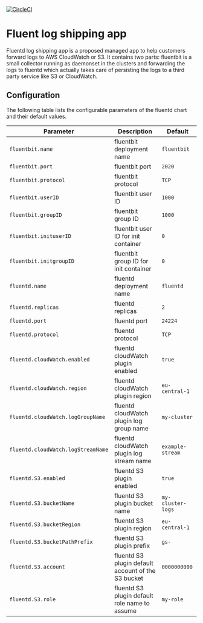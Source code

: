 
[![CircleCI](https://circleci.com/gh/giantswarm/fluent-logshipping-app.svg?style=svg)](https://circleci.com/gh/giantswarm/fluent-logshipping-app)

# Fluent log shipping app

Fluentd log shipping app is a proposed managed app to help customers forward logs to AWS CloudWatch or S3. It contains two parts: fluentbit is a small collector running as daemonset in the clusters and forwarding the logs to fluentd which actually takes care of persisting the logs to a third party service like S3 or CloudWatch.

## Configuration

The following table lists the configurable parameters of the fluentd chart and their default values.

Parameter | Description | Default
--- | --- | ---
`fluentbit.name` | fluentbit deployment name | `fluentbit`
`fluentbit.port` | fluentbit port | `2020`
`fluentbit.protocol` | fluentbit protocol | `TCP`
`fluentbit.userID` | fluentbit user ID | `1000`
`fluentbit.groupID` | fluentbit group ID | `1000`
`fluentbit.inituserID` | fluentbit user ID  for init container| `0`
`fluentbit.initgroupID` | fluentbit group ID for init container | `0`
`fluentd.name` | fluentd deployment name | `fluentd`
`fluentd.replicas` | fluentd replicas | `2`
`fluentd.port` | fluentd port | `24224`
`fluentd.protocol` | fluentd protocol | `TCP`
`fluentd.cloudWatch.enabled` | fluentd cloudWatch plugin enabled | `true`
`fluentd.cloudWatch.region` | fluentd cloudWatch plugin region | `eu-central-1`
`fluentd.cloudWatch.logGroupName` | fluentd cloudWatch plugin log group name | `my-cluster`
`fluentd.cloudWatch.logStreamName` | fluentd cloudWatch plugin log stream name | `example-stream`
`fluentd.S3.enabled` | fluentd S3 plugin enabled | `true`
`fluentd.S3.bucketName` | fluentd S3 plugin bucket name | `my-cluster-logs`
`fluentd.S3.bucketRegion` | fluentd S3 plugin region | `eu-central-1`
`fluentd.S3.bucketPathPrefix` | fluentd S3 plugin prefix | `gs-`
`fluentd.S3.account` | fluentd S3 plugin default account of the S3 bucket | `0000000000`
`fluentd.S3.role` | fluentd S3 plugin default role name to assume | `my-role`
